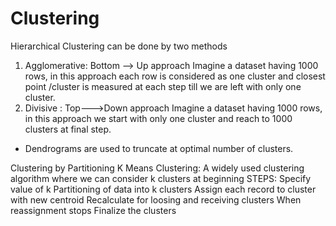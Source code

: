 # Clustering
Hierarchical Clustering can be done by two methods
1. Agglomerative: Bottom --> Up approach
                  Imagine a dataset having 1000 rows, in this approach each row is considered as one cluster and closest point /cluster is measured at each step till we are left
                  with only one cluster.
2. Divisive :     Top--->Down approach
                  Imagine a dataset having 1000 rows, in this approach we start with only one cluster and reach to 1000 clusters at final step.
* Dendrograms are used to truncate at optimal number of clusters.


Clustering by Partitioning
K Means Clustering: A widely used clustering algorithm where we can consider k clusters at beginning
                    STEPS: Specify value of k
                           Partitioning of data into k clusters
                           Assign each record to cluster with new centroid
                           Recalculate for loosing and receiving clusters
                           When reassignment stops
                           Finalize the clusters
